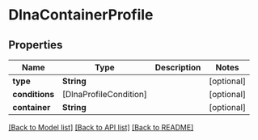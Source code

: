 # DlnaContainerProfile

## Properties
Name | Type | Description | Notes
------------ | ------------- | ------------- | -------------
**type** | **String** |  | [optional] 
**conditions** | [DlnaProfileCondition] |  | [optional] 
**container** | **String** |  | [optional] 

[[Back to Model list]](../README.md#documentation-for-models) [[Back to API list]](../README.md#documentation-for-api-endpoints) [[Back to README]](../README.md)


